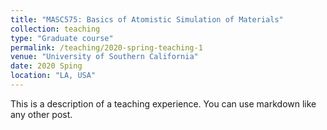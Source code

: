 ```yaml
---
title: "MASC575: Basics of Atomistic Simulation of Materials"
collection: teaching
type: "Graduate course"
permalink: /teaching/2020-spring-teaching-1
venue: "University of Southern California"
date: 2020 Sping
location: "LA, USA"
---
```


This is a description of a teaching experience. You can use markdown like any other post.
